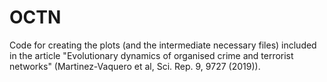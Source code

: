 # OCTN

Code for creating the plots (and the intermediate necessary files) included in the article "Evolutionary dynamics of organised crime and terrorist networks" (Martinez-Vaquero et al, Sci. Rep. 9, 9727 (2019)).

